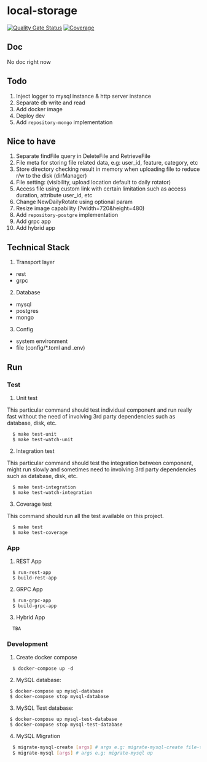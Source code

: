 # local-storage

[![Quality Gate Status](https://sonarcloud.io/api/project_badges/measure?project=go-seidon_local&metric=alert_status)](https://sonarcloud.io/summary/new_code?id=go-seidon_local)
[![Coverage](https://sonarcloud.io/api/project_badges/measure?project=go-seidon_local&metric=coverage)](https://sonarcloud.io/summary/new_code?id=go-seidon_local)

## Doc
No doc right now

## Todo
1. Inject logger to mysql instance & http server instance
2. Separate db write and read
3. Add docker image
4. Deploy dev
5. Add `repository-mongo` implementation

## Nice to have
1. Separate findFile query in DeleteFile and RetrieveFile
2. File meta for storing file related data, e.g: user_id, feature, category, etc
3. Store directory checking result in memory when uploading file to reduce r/w to the disk (dirManager)
4. File setting: (visibility, upload location default to daily rotator)
5. Access file using custom link with certain limitation such as access duration, attribute user_id, etc
6. Change NewDailyRotate using optional param
7. Resize image capability (?width=720&height=480)
8. Add `repository-postgre` implementation
9. Add grpc app
10. Add hybrid app

## Technical Stack
1. Transport layer
- rest
- grpc
2. Database
- mysql
- postgres
- mongo
3. Config
- system environment
- file (config/*.toml and .env)

## Run
### Test
1. Unit test

This particular command should test individual component and run really fast without the need of involving 3rd party dependencies such as database, disk, etc.

```
  $ make test-unit
  $ make test-watch-unit
```

2. Integration test

This particular command should test the integration between component, might run slowly and sometimes need to involving 3rd party dependencies such as database, disk, etc.

```
  $ make test-integration
  $ make test-watch-integration
```

3. Coverage test

This command should run all the test available on this project.

```
  $ make test
  $ make test-coverage
```

### App
1. REST App

```
  $ run-rest-app
  $ build-rest-app
```

2. GRPC App

```
  $ run-grpc-app
  $ build-grpc-app
```

3. Hybrid App

```
  TBA
```

### Development
1. Create docker compose
```
  $ docker-compose up -d
```

2. MySQL database: 
```
 $ docker-compose up mysql-database
 $ docker-compose stop mysql-database
```

3. MySQL Test database:
```
 $ docker-compose up mysql-test-database
 $ docker-compose stop mysql-test-database
```

4. MySQL Migration
```bash
  $ migrate-mysql-create [args] # args e.g: migrate-mysql-create file-table
  $ migrate-mysql [args] # args e.g: migrate-mysql up
```
